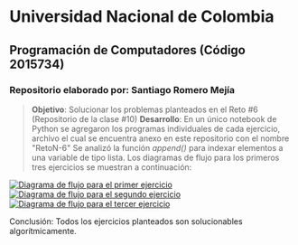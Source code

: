 # **Universidad Nacional de Colombia**
## **Programación de Computadores (Código 2015734)**
### **Repositorio elaborado por**: Santiago Romero Mejía

>**Objetivo**: Solucionar los problemas planteados en el Reto #6 (Repositorio de la clase #10)
 **Desarrollo**: En un único notebook de Python se agregaron los programas individuales de cada ejercicio, archivo el cual se encuentra anexo en este repositorio con el nombre "RetoN-6"
Se analizó la función _append()_ para indexar elementos a una variable de tipo lista.
Los diagramas de flujo para los primeros tres ejercicios se muestran a continuación:

[![Diagrama de flujo para el primer ejercicio](https://i.postimg.cc/65kw6CQD/Diagrama-de-flujo-Diagrama-de-flujo.png)](https://postimg.cc/2V7g2bhw)
[![Diagrama de flujo para el segundo ejercicio](https://i.postimg.cc/dVGFhDkD/Diagrama-de-flujo-Diagrama-de-flujo-1.png)](https://postimg.cc/gxcQ5zKP)
[![Diagrama de flujo para el tercer ejercicio](https://i.postimg.cc/43ZgVZVP/Diagrama-de-flujo-Diagrama-de-flujo-2.png "a")](https://postimg.cc/gxMQbCML)

Conclusión: Todos los ejercicios planteados son solucionables algorítmicamente.

